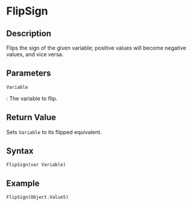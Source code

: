 # FlipSign

## Description
Flips the sign of the given variable; positive values will become negative values, and vice versa.

## Parameters
`Variable`

:   The variable to flip.

## Return Value
Sets `Variable` to its flipped equivalent.

## Syntax
```
FlipSign(var Variable)
```

## Example
```
FlipSign(Object.Value5)
```